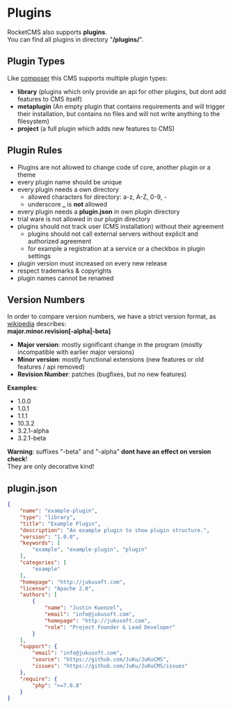 # Plugins

RocketCMS also supports **plugins**.\
You can find all plugins in directory "**/plugins/**".

## Plugin Types

Like [composer](https://getcomposer.org/doc/04-schema.md#type) this CMS supports multiple plugin types:

  - **library** (plugins which only provide an api for other plugins, but dont add features to CMS itself)
  - **metaplugin** (An empty plugin that contains requirements and will trigger their installation, but contains no files and will not write anything to the filesystem)
  - **project** (a full plugin which adds new features to CMS)
  
## Plugin Rules

  - Plugins are not allowed to change code of core, another plugin or a theme
  - every plugin name should be unique
  - every plugin needs a own directory
    * allowed characters for directory: a-z, A-Z, 0-9, -
    * underscore **_** is **not** allowed
  - every plugin needs a **plugin.json** in own plugin directory
  - trial ware is not allowed in our plugin directory
  - plugins should not track user (CMS installation) without their agreement
    * plugins should not call external servers without explicit and authorized agreement
    * for example a registration at a service or a checkbox in plugin settings
  - plugin version must increased on every new release
  - respect trademarks & copyrights
  - plugin names cannot be renamed
  
## Version Numbers

In order to compare version numbers, we have a strict version format, as [wikipedia](https://de.wikipedia.org/wiki/Versionsnummer) describes:\
**major.minor.revision[-alpha|-beta]**

  - **Major version**: mostly significant change in the program (mostly incompatible with earlier major versions)
  - **Minor version**: mostly functional extensions (new features or old features / api removed)
  - **Revision Number**: patches (bugfixes, but no new features)

**Examples**:

  - 1.0.0
  - 1.0.1
  - 1.1.1
  - 10.3.2
  - 3.2.1-alpha
  - 3.2.1-beta
  
**Warning**: suffixes "-beta" and "-alpha" **dont have an effect on version check**!\
They are only decorative kind!
 
## plugin.json

```json
{
    "name": "example-plugin",
    "type": "library",
    "title": "Example Plugin",
    "description": "An example plugin to show plugin structure.",
    "version": "1.0.0",
    "keywords": [
        "example", "example-plugin", "plugin"
    ],
    "categories": [
        "example"
    ],
    "homepage": "http://jukusoft.com",
    "license": "Apache 2.0",
    "authors": [
        {
            "name": "Justin Kuenzel",
            "email": "info@jukusoft.com",
            "homepage": "http://jukusoft.com",
            "role": "Project Founder & Lead Developer"
        }
    ],
    "support": {
        "email": "info@jukusoft.com",
        "source": "https://github.com/JuKu/JuKuCMS",
        "issues": "https://github.com/JuKu/JuKuCMS/issues"
    },
    "require": {
        "php": ">=7.0.8"
    }
}
```